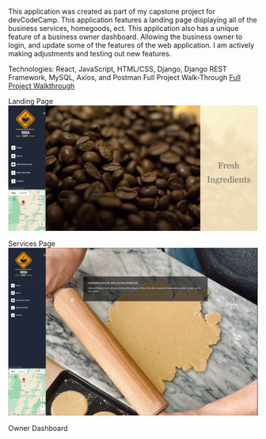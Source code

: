 This application was created as part of my capstone project for devCodeCamp. This application features a landing page displaying all of the business services, homegoods, ect. This application also has a unique feature of a business owner dashboard. Allowing the business owner to login, and update some of the features of the web application. I am actively making adjustments and testing out new features.

Technologies: React, JavaScript, HTML/CSS, Django, Django REST Framework, MySQL, Axios, and Postman
Full Project Walk-Through
[Full Project Walkthrough](https://www.youtube.com/watch?v=EdFpKMegHhw)

Landing Page
<img src="frontend/public/images/Home.png">

Services Page
<img src="frontend/public/images/Services.png">

Owner Dashboard


